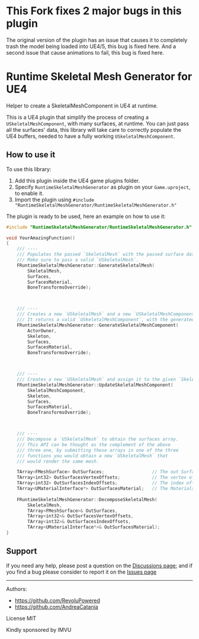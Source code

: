 # This Fork fixes 2 major bugs in this plugin
The original version of the plugin has an issue that causes it to completely trash the model being loaded into UE4/5, this bug is fixed here.
And a second issue that cause animations to fail, this bug is fixed here.

# Runtime Skeletal Mesh Generator for UE4
Helper to create a SkeletalMeshComponent in UE4 at runtime.

This is a UE4 plugin that simplify the process of creating a `USkeletalMeshComponent`, with many surfaces, at runtime.
You can just pass all the surfaces' data, this library will take care to correctly populate the UE4 buffers, needed to have a fully working `USkeletalMeshComponent`.

## How to use it

To use this library:
1. Add this plugin inside the UE4 game plugins folder.
2. Specify `RuntimeSkeletalMeshGenerator` as plugin on your `Game.uproject`, to enable it.
3. Import the plugin using `#include "RuntimeSkeletalMeshGenerator/RuntimeSkeletalMeshGenerator.h"`

The plugin is ready to be used, here an example on how to use it:
```c++
#include "RuntimeSkeletalMeshGenerator/RuntimeSkeletalMeshGenerator.h"

void YourAmazingFunction()
{
	/// ----
	/// Populates the passed `SkeletalMesh` with the passed surface data.
	/// Make sure to pass a valid `USkeletalMesh`.
	FRuntimeSkeletalMeshGenerator::GenerateSkeletalMesh(
		SkeletalMesh,
		Surfaces,
		SurfacesMaterial,
		BoneTransformsOverride);



	/// ----
	/// Creates a new `USkeletalMesh` and a new `USkeletalMeshComponent`.
	/// It returns a valid `USkeletalMeshComponent`, with the generated `USkeletalMesh` assigned.
	FRuntimeSkeletalMeshGenerator::GenerateSkeletalMeshComponent(
		ActorOwner,
		Skeleton,
		Surfaces,
		SurfacesMaterial,
		BoneTransformsOverride);



	/// ----
	/// Creates a new `USkeletalMesh` and assign it to the given `SkeletalMeshComponent`.
	FRuntimeSkeletalMeshGenerator::UpdateSkeletalMeshComponent(
		SkeletalMeshComponent,
		Skeleton,
		Surfaces,
		SurfacesMaterial,
		BoneTransformsOverride);



	/// ----
	/// Decompose a `USkeletalMesh` to obtain the surfaces array.
	/// This API can be thought as the complement of the above
	/// three one, by submitting these arrays in one of the three
	/// functions you would obtain a new `USkeletalMesh` that
	/// would render the same mesh.

	TArray<FMeshSurface> OutSurfaces;                  // The out Surfaces data that compose the `USkeletalMesh`.
	TArray<int32> OutSurfacesVertexOffsets;            // The vertex offsets for each surface, relative to the passed `SkeletalMesh`: This is useful just in case you need to reconstruct the vertex index used on the `USkeletalMesh`.
	TArray<int32> OutSurfacesIndexOffsets;             // The index offsets for each surface, relative to the passed `SkeletalMesh`: This is useful just in case you need to reconstruct the vertex index used on the `USkeletalMesh`.
	TArray<UMaterialInterface*> OutSurfacesMaterial;   // The Materials used.
	
	FRuntimeSkeletalMeshGenerator::DecomposeSkeletalMesh(
		SkeletalMesh,
		TArray<FMeshSurface>& OutSurfaces,
		TArray<int32>& OutSurfacesVertexOffsets,
		TArray<int32>& OutSurfacesIndexOffsets,
		TArray<UMaterialInterface*>& OutSurfacesMaterial);
}
```

## Support

If you need any help, please post a question on the [Discussions page](https://github.com/AndreaCatania/RuntimeSkeletalMeshGenerator/discussions); and if you find a bug please consider to report it on the [Issues page](https://github.com/AndreaCatania/RuntimeSkeletalMeshGenerator/issues)

---

Authors:
- https://github.com/RevoluPowered
- https://github.com/AndreaCatania

License MIT

Kindly sponsored by IMVU
